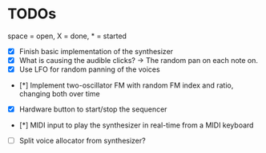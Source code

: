 # TODOs

space = open, X = done, * = started

- [X] Finish basic implementation of the synthesizer
- [X] What is causing the audible clicks? -> The random pan on each note on.
- [X] Use LFO for random panning of the voices
- [*] Implement two-oscillator FM with random FM index and ratio, changing both over time
- [X] Hardware button to start/stop the sequencer
- [*] MIDI input to play the synthesizer in real-time from a MIDI keyboard
- [ ] Split voice allocator from synthesizer?
